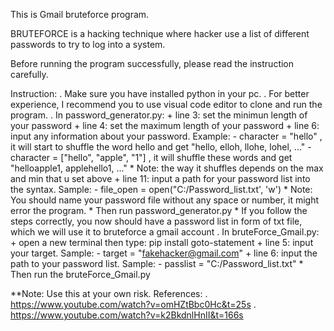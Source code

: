 This is Gmail bruteforce program.

BRUTEFORCE is a hacking technique where hacker use a list of different passwords to try to log into a system.

Before running the program successfully, please read the instruction carefully.

Instruction:
    . Make sure you have installed python in your pc.
    . For better experience, I recommend you to use visual code editor to clone and run the program.
    . In password_generator.py:
        + line 3: set the minimun length of your password
        + line 4: set the maximum length of your password
        + line 6: input any information about your password. Example:
                    - character = "hello" , it will start to shuffle the word hello and get "hello, elloh, llohe, lohel, ..."
                    - character = ["hello", "apple", "1"] , it will shuffle these words and get "helloapple1, applehello1, ..."
                    * Note: the way it shuffles depends on the max and min that u set above 
        + line 11: input a path for your password list into the syntax. Sample:
                    - file_open = open("C:/Password_list.txt', 'w')
                    * Note: You should name your password file without any space or number, it might error the program.
        * Then run password_generator.py
        * If you follow the steps correctly, you now should have a password list in form of txt file, which we will use it to bruteforce a gmail account
    . In bruteForce_Gmail.py:
        + open a new terminal then type: pip install goto-statement
        + line 5: input your target. Sample:
            - target = "fakehacker@gmail.com"
        + line 6: input the path to your password list. Sample:
            - passlist = "C:/Password_list.txt"
        * Then run the bruteForce_Gmail.py

**Note: Use this at your own risk.
References:
    . https://www.youtube.com/watch?v=omHZtBbc0Hc&t=25s
    . https://www.youtube.com/watch?v=k2BkdnlHnII&t=166s
